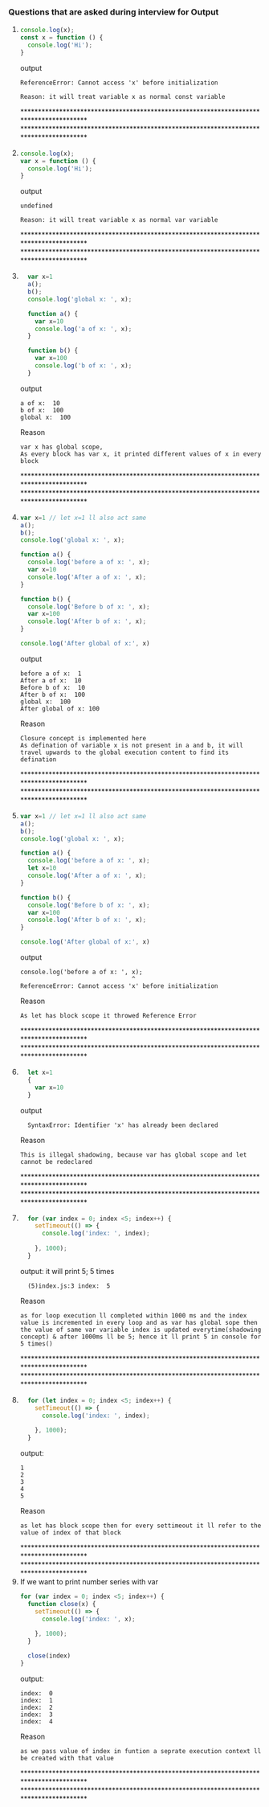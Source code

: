 ### Questions that are asked during interview for Output

<ol>
  <li>

  ```javascript
  console.log(x);
  const x = function () {
    console.log('Hi');
  }
  ```
  output
  ```
  ReferenceError: Cannot access 'x' before initialization
  ```
  ```
  Reason: it will treat variable x as normal const variable
  ```
  </li>
  ***************************************************************************************
  ***************************************************************************************
  <li>

  ```javascript
  console.log(x);
  var x = function () {
    console.log('Hi');
  }
  ```
  output
  ```
  undefined
  ```
  ```
  Reason: it will treat variable x as normal var variable
  ```
  </li>
  ***************************************************************************************
  ***************************************************************************************
  <li>

  ```javascript
    var x=1
    a();
    b();
    console.log('global x: ', x);

    function a() {
      var x=10
      console.log('a of x: ', x);
    }

    function b() {
      var x=100
      console.log('b of x: ', x);
    }
  ```
  output
  ```
  a of x:  10
  b of x:  100
  global x:  100
  ```

  Reason
  ```
  var x has global scope,
  As every block has var x, it printed different values of x in every block
  ```
  </li>
  ***************************************************************************************
  ***************************************************************************************
  <li>


  ```javascript
  var x=1 // let x=1 ll also act same
  a();
  b();
  console.log('global x: ', x);

  function a() {
    console.log('before a of x: ', x);
    var x=10
    console.log('After a of x: ', x);
  }

  function b() {
    console.log('Before b of x: ', x);
    var x=100
    console.log('After b of x: ', x);
  }

  console.log('After global of x:', x)
  ```

  output
  ```
  before a of x:  1
  After a of x:  10
  Before b of x:  10
  After b of x:  100
  global x:  100
  After global of x: 100
  ```

  Reason
  ```
  Closure concept is implemented here
  As defination of variable x is not present in a and b, it will travel upwards to the global execution content to find its defination 
  ```
  </li>
  ***************************************************************************************
  ***************************************************************************************
  
  <li>

  ```javascript
  var x=1 // let x=1 ll also act same
  a();
  b();
  console.log('global x: ', x);

  function a() {
    console.log('before a of x: ', x);
    let x=10
    console.log('After a of x: ', x);
  }

  function b() {
    console.log('Before b of x: ', x);
    var x=100
    console.log('After b of x: ', x);
  }

  console.log('After global of x:', x)
  ```

  output
  ```
  console.log('before a of x: ', x);
                                 ^
  ReferenceError: Cannot access 'x' before initialization
  ```

  Reason
  ```
  As let has block scope it throwed Reference Error
  ```
  </li>
  ***************************************************************************************
  ***************************************************************************************
  <li>

  ```javascript
    let x=1
    {
      var x=10
    }
  ```

  output
  
  ```
    SyntaxError: Identifier 'x' has already been declared
  ```

  Reason
  ```
  This is illegal shadowing, because var has global scope and let cannot be redeclared 
  ```

  </li>
  ***************************************************************************************
  ***************************************************************************************
  
  <li>

  ```javascript
    for (var index = 0; index <5; index++) {
      setTimeout(() => {
        console.log('index: ', index);
        
      }, 1000);
    }
  ```

  output: it will print 5; 5 times
  
  ```
    (5)index.js:3 index:  5
  ```

  Reason
  ```
  as for loop execution ll completed within 1000 ms and the index value is incremented in every loop and as var has global sope then the value of same var variable index is updated everytime(shadowing concept) & after 1000ms ll be 5; hence it ll print 5 in console for 5 times()
  ```

  </li>
  ***************************************************************************************
  ***************************************************************************************
  
  <li>

  ```javascript
    for (let index = 0; index <5; index++) {
      setTimeout(() => {
        console.log('index: ', index);
        
      }, 1000);
    }
  ```

  output:
  
  ```
  1
  2
  3
  4
  5
  ```

  Reason
  ```
  as let has block scope then for every settimeout it ll refer to the value of index of that block
  ```

  </li>
  ***************************************************************************************
  ***************************************************************************************
  <li> If we want to print number series with var

  ```javascript
  for (var index = 0; index <5; index++) {
    function close(x) {
      setTimeout(() => {
        console.log('index: ', x);
        
      }, 1000);
    }

    close(index)
  }
  ```

  output:
  
  ```
  index:  0
  index:  1
  index:  2
  index:  3
  index:  4
  ```

  Reason
  ```
  as we pass value of index in funtion a seprate execution context ll be created with that value
  ```

  </li>
  ***************************************************************************************
  ***************************************************************************************
</ol>